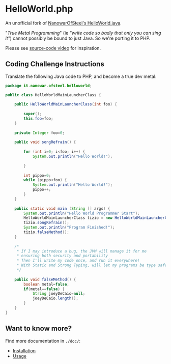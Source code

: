 # HelloWorld.php

An unofficial fork of
[NanowarOfSteel's HelloWorld.java](https://github.com/NanowarOfSteel/HelloWorld).

"_True Metal Programming_" (ie _"write code so badly that only you can sing it"_)
cannot possibly be bound to just Java. So we're porting it to PHP.

Please see [source-code video](https://www.youtube.com/watch?v=yup8gIXxWDU)
for inspiration.

## Coding Challenge Instructions

Translate the following Java code to PHP, and become a true dev metal:

```java
package it.nanowar.ofsteel.helloworld;

public class HelloWorldMainLauncherClass {
	
	public HelloWorldMainLauncherClass(int foo) {
		
		super();
		this.foo=foo;
	}
	
	private Integer foo=0;
	
	public void songRefrain() {
		
		for (int i=0; i<foo; i++) {
			System.out.println("Hello World!");
			
		}
		
		int pippo=0;
		while (pippo<foo) {
			System.out.println("Hello World!");
			pippo++;
		}
	}
	
	public static void main (String [] args) {
		System.out.println("Hello World Programmer Start");
		HelloWorldMainLauncherClass tizio = new HelloWorldMainLauncherClass(2);
		tizio.songRefrain();
		System.out.println("Program Finished!");
		tizio.falseMethod();
	}
	
	/*
	 * If I may introduce a bug, the JVM will manage it for me
	 * ensuring both security and portability
	 * Then I'll write my code once, and run it everywhere!
	 * With Static and Strong Typing, will let my programs be type safe!
	 */
	
	public void falseMethod() {
		boolean metal=false;
		if(metal==false) {
			String joeyDeCaio=null;
			joeyDeCaio.length();
		}
	}
}
```

## Want to know more?

Find more documentation in `./doc/`:

* [Installation](./doc/00-installation.md)
* [Usage](./doc/01-usage.md)
